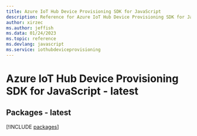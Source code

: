 ```yaml
---
title: Azure IoT Hub Device Provisioning SDK for JavaScript
description: Reference for Azure IoT Hub Device Provisioning SDK for JavaScript
author: xirzec
ms.author: jeffish
ms.data: 01/24/2023
ms.topic: reference
ms.devlang: javascript
ms.service: iothubdeviceprovisioning
---
```

# Azure IoT Hub Device Provisioning SDK for JavaScript - latest
## Packages - latest
[!INCLUDE [packages](iot-hub-device-provisioning-index.md)]